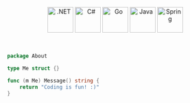 <div align="center">
  <img align="center" height="60" width="60" title=".NET" src="https://cdn.jsdelivr.net/gh/devicons/devicon/icons/dotnetcore/dotnetcore-original.svg"/>
  <img align="center" height="60" width="60" title="C#" src="https://cdn.jsdelivr.net/gh/devicons/devicon/icons/csharp/csharp-original.svg" />
  <img align="center" height="60" width="60" title="Go" src="https://cdn.jsdelivr.net/gh/devicons/devicon/icons/go/go-original-wordmark.svg" />
  <img align="center" height="60" width="60" title="Java" src="https://cdn.jsdelivr.net/gh/devicons/devicon/icons/java/java-original.svg" />
  <img align="center" height="60" width="60" title="Spring" src="https://cdn.jsdelivr.net/gh/devicons/devicon/icons/spring/spring-original.svg" />
</div>
<br/><br/>

```go
package About

type Me struct {}

func (m Me) Message() string {
    return "Coding is fun! :)"
}
```
